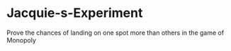 Jacquie-s-Experiment
====================

Prove the chances of landing on one spot more than others in the game of Monopoly